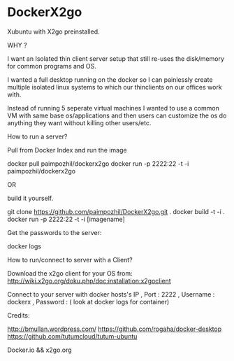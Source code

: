 DockerX2go
==========

Xubuntu with X2go preinstalled.

WHY ?

I want an Isolated thin client server setup that still re-uses the disk/memory for common programs and OS.

I wanted a full desktop running on the docker so I can painlessly create multiple isolated linux systems to which our thinclients on our offices work with.

Instead of running 5 seperate virtual machines I wanted to use a common VM with same base os/applications and then users can customize the os do anything they want without killing other users/etc.




How to run a server?

Pull from Docker Index and run the image

docker pull paimpozhil/dockerx2go
docker run -p 2222:22 -t -i paimpozhil/dockerx2go

OR

build it yourself.

git clone https://github.com/paimpozhil/DockerX2go.git .
docker build -t -i .
docker run -p 2222:22 -t -i [imagename]


Get the passwords to the server:

docker logs 

How to run/connect to server with a Client?

Download the x2go client for your OS from:
http://wiki.x2go.org/doku.php/doc:installation:x2goclient

Connect to your server with docker hosts's IP , Port : 2222 , Username : dockerx , Password : ( look at docker logs for container)

Credits:

http://bmullan.wordpress.com/
https://github.com/rogaha/docker-desktop
https://github.com/tutumcloud/tutum-ubuntu

Docker.io && x2go.org
